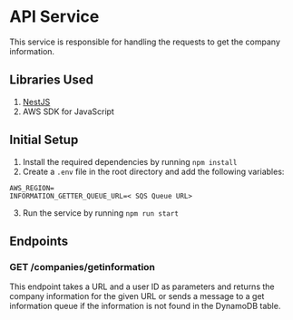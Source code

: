 # API Service

This service is responsible for handling the requests to get the company information.

## Libraries Used

1. [NestJS](https://nestjs.com/)
2. AWS SDK for JavaScript

## Initial Setup

1. Install the required dependencies by running `npm install`
2. Create a `.env` file in the root directory and add the following variables:

```
AWS_REGION=
INFORMATION_GETTER_QUEUE_URL=< SQS Queue URL>
```

3. Run the service by running `npm run start`

## Endpoints

### GET /companies/getinformation

This endpoint takes a URL and a user ID as parameters and returns the company information for the given URL or sends a message to a get information queue if the information is not found in the DynamoDB table.
